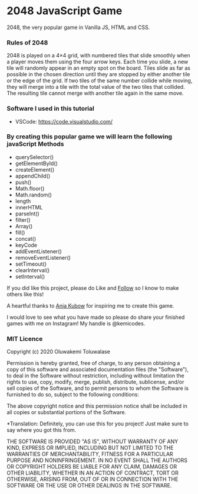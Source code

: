 # 2048 JavaScript Game

2048, the very popular game in Vanilla JS, HTML and CSS.


### Rules of 2048

2048 is played on a 4×4 grid, with numbered tiles that slide smoothly when a player moves them using the four arrow keys. Each time you slide, a new tile will randomly appear in an empty spot on the board. Tiles slide as far as possible in the chosen direction until they are stopped by either another tile or the edge of the grid. If two tiles of the same number collide while moving, they will merge into a tile with the total value of the two tiles that collided. The resulting tile cannot merge with another tile again in the same move.

### Software I used in this tutorial

- VSCode: <https://code.visualstudio.com/>

### By creating this popular game we will learn the following javaScript Methods

- querySelector()
- getElementById()
- createElement()
- appendChild()
- push()
- Math.floor()
- Math.random()
- length
- innerHTML
- parseInt()
- filter()
- Array()
- fill()
- concat()
- keyCode
- addEventListener()
- removeEventListener()
- setTimeout()
- clearInterval()
- setInterval()

If you did like this project, please do Like and [Follow](github.com/kemicodes) so I know to make others like this!

A heartful thanks to [Ania Kubow](https://github.com/kubowania) for inspiring me to create this game.

I would love to see what you have made so please do share your finished games with me on Instagram! My handle is @kemicodes.

### MIT Licence

Copyright (c) 2020 Oluwakemi Toluwalase

Permission is hereby granted, free of charge, to any person obtaining a copy of this software and associated documentation files (the "Software"), to deal in the Software without restriction, including without limitation the rights to use, copy, modify, merge, publish, distribute, sublicense, and/or sell copies of the Software, and to permit persons to whom the Software is furnished to do so, subject to the following conditions:

The above copyright notice and this permission notice shall be included in all copies or substantial portions of the Software.

*Translation: Definitely, you can use this for you project! Just make sure to say where you got this from.

THE SOFTWARE IS PROVIDED "AS IS", WITHOUT WARRANTY OF ANY KIND, EXPRESS OR IMPLIED, INCLUDING BUT NOT LIMITED TO THE WARRANTIES OF MERCHANTABILITY, FITNESS FOR A PARTICULAR PURPOSE AND NONINFRINGEMENT. IN NO EVENT SHALL THE AUTHORS OR COPYRIGHT HOLDERS BE LIABLE FOR ANY CLAIM, DAMAGES OR OTHER LIABILITY, WHETHER IN AN ACTION OF CONTRACT, TORT OR OTHERWISE, ARISING FROM, OUT OF OR IN CONNECTION WITH THE SOFTWARE OR THE USE OR OTHER DEALINGS IN THE SOFTWARE.
